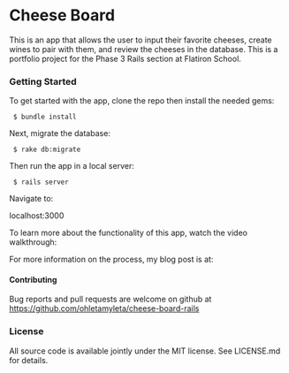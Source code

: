 # Cheese Board

This is an app that allows the user to input their favorite cheeses, create wines to pair with them, and review the cheeses in the database.  This is a portfolio project for the Phase 3 Rails section at Flatiron School.

### Getting Started

To get started with the app, clone the repo then install the needed gems:

` $ bundle install`

Next, migrate the database:

` $ rake db:migrate`

Then run the app in a local server:

` $ rails server`

Navigate to:

localhost:3000 

To learn more about the functionality of this app, watch the video walkthrough:

For more information on the process, my blog post is at:  

#### Contributing

Bug reports and pull requests are welcome on github at https://github.com/ohletamyleta/cheese-board-rails

### License

All source code is available jointly under the MIT license.  See LICENSE.md for details.